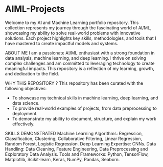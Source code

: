 # AIML-Projects

Welcome to my AI and Machine Learning portfolio repository. This collection represents my journey through the fascinating world of AI/ML, showcasing my ability to solve real-world problems with innovative solutions. Each project highlights key skills, methodologies, and tools that I have mastered to create impactful models and systems.

ABOUT ME
I am a passionate AI/ML enthusiast with a strong foundation in data analysis, machine learning, and deep learning. I thrive on solving complex challenges and am committed to leveraging technology to create meaningful impacts. This repository is a reflection of my learning, growth, and dedication to the field.

WHY THIS REPOSITORY ?
This repository has been curated with the following objectives:
- To showcase my technical skills in machine learning, deep learning, and data science.
- To provide real-world examples of projects, from data preprocessing to deployment.
- To demonstrate my ability to document, structure, and explain my work effectively.

SKILLS DEMONSTRATED
Machine Learning Algorithms: Regression, Classification, Clustering, Collaborative Filtering, Linear Regression, Random Forest, Logistic Regression.
Deep Learning Expertise: CNNs.
Data Handling: Data Cleaning, Feature Engineering, Data Preprocessing and Exploratory Data Analysis.
Tools and Frameworks: Python, TensorFlow, Matplotlib, Scikit-learn, Keras, NumPy, Pandas, Seaborn.
